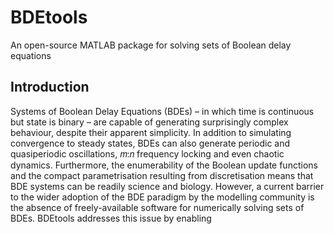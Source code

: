 # BDEtools
An open-source MATLAB package for solving sets of Boolean delay equations
## Introduction
Systems of Boolean Delay Equations (BDEs) – in which time is continuous but state is binary – are capable of generating surprisingly complex behaviour, despite their apparent simplicity. In addition to simulating convergence to steady states, BDEs can also generate periodic and quasiperiodic oscillations, 𝑚:𝑛 frequency locking and even chaotic dynamics. Furthermore, the enumerability of the Boolean update functions and the compact parametrisation resulting from discretisation means that BDE systems can be readily science and biology. However, a current barrier to the wider adoption of the BDE paradigm by the modelling community is the absence of freely-available software for numerically solving sets of BDEs. BDEtools addresses this issue by enabling 
